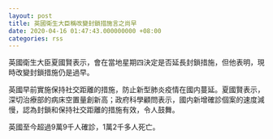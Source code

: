 ```yaml
---
layout: post
title: 英國衛生大臣稱改變封鎖措施言之尚早
date: 2020-04-16 01:47:43.000000000 +08:00
categories: rss
---
```


英國衛生大臣夏國賢表示，會在當地星期四決定是否延長封鎖措施，但他表明，現時改變封鎖措施仍是過早。

英國早前實施保持社交距離的措施，防止新型肺炎疫情在國内蔓延。夏國賢表示，深切治療部的病床空置量創新高；政府科學顧問表示，國内新增確診個案的速度減慢，認為封鎖和保持社交距離的措施有效，令人鼓舞。

英國至今超過9萬9千人確診，1萬2千多人死亡。

